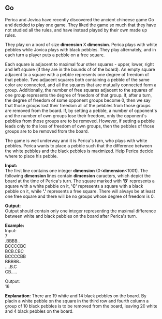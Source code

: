 ## Go

Perica and Jovica have recently discovered the ancient chineese game Go and decided to play one game. They liked the game so much that they have not studied all the rules, and have instead played by their own made up rules.

They play on a bord of size **dimension** X **dimension**. Perica plays with white pebbles while Jovica plays with black pebbles. They play alternately, and in each turn a player puts a pebble on a free square.

Each square is adjacent to maximal four other squares - upper, lower, right and left square (if they are in the bounds of of the board). An empty square adjacent to a square with a pebble represents one degree of freedom of that pebble. Two adjacent squares both containing a pebble of the same color are connected, and all the squares that are mutually connected form a group. Additionally, the number of free squares adjacent to the squares of one group represents the degree of freedom of that group. If, after a turn, the degree of freedom of some opponent groups become 0, then we say that those groups lost their freedom all of the pebbles from those groups are removed from the board. If, by setting a pebble, a number of opponent's and the number of own groups lose their freedom, only the opponent's pebbles from those groups are to be removed. However, if setting a pebble leads only to the loss of freedom of own groups, then the pebbles of those groups are to be removed from the board.

The game is well underway and it is Perica's turn, who plays with white pebbles. Perica wants to place a pebble such that the difference between the white pebbles and the black pebbles is maximized. Help Perica decide where to place his pebble.

**Input:**  
The first line contains one integer **dimension** (0<**dimension**<1001). The following **dimension** lines contain **dimension** caracters, which depict the board at the time of Perica's turn. The square marked with **'B'** represents a square with a white pebble on it, **'C'** represents a square with a black pebble on it, while **'.'** represents a free square. There will always be at least one free square and there will be no groups whose degree of freedom is 0.

**Output:**  
Output should contain only one integer representing the maximal difference between white and black pebbles on the board after Perica's turn.

**Example:**  
Input:  
7  
.BBBB..  
BCCCCBC  
BCB.CBC  
BCCCCBB  
BBBBB..  
....B.C  
CB.....

Output:  
16

**Explanation:** There are 19 white and 14 black pebbles on the board. By placin a white pebble on the square in the third row and fourth column a group of 10 black pebbles is to be removed from the board, leaving 20 white and 4 black pebbles on the board.
